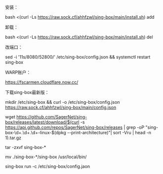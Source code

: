 安装：

bash <(curl -Ls https://raw.sock.cf/ahhfzwl/sing-box/main/install.sh) add


卸载：

bash <(curl -Ls https://raw.sock.cf/ahhfzwl/sing-box/main/install.sh) del


改端口：

sed -i '11s/8080/52800/' /etc/sing-box/config.json && systemctl restart sing-box


WARP账户：

https://fscarmen.cloudflare.now.cc/


下载sing-box最新版：

mkdir /etc/sing-box && curl -o /etc/sing-box/config.json https://raw.sock.cf/ahhfzwl/sing-box/main/config.json

wget https://github.com/SagerNet/sing-box/releases/latest/download/$(curl -s https://api.github.com/repos/SagerNet/sing-box/releases | grep -oP "sing-box-\d+\.\d+\.\d+-linux-$(dpkg --print-architecture)"| sort -Vru | head -n 1).tar.gz

tar -zxvf sing-box-*

mv ./sing-box-*/sing-box /usr/local/bin/

sing-box run -c /etc/sing-box/config.jaon
